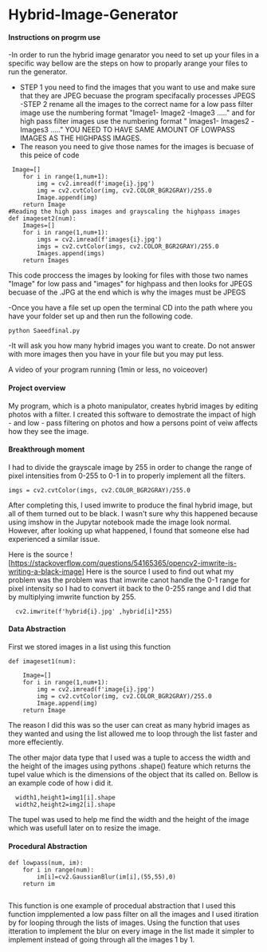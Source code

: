 # Hybrid-Image-Generator
#### Instructions on progrm use 
-In order to run the hybrid image genarator you need to set up your files in a specific way bellow are the steps on how to proparly arange your files to run the generator.
- STEP 1 you need to find the images that you want to use and make sure that they are JPEG becuase the program specifacally processes JPEGS 
-STEP 2 rename all the images to the correct name for a low pass filter image use the numbering format "Image1- Image2 -Image3 ....."
and for high pass filter images use the numbering format " Images1- Images2 -Images3 ....." YOU NEED TO HAVE SAME AMOUNT OF LOWPASS IMAGES AS THE HIGHPASS IMAGES.
- The reason you need to give those names for the images is becuase of this peice of code 
```
 Image=[]
    for i in range(1,num+1):
        img = cv2.imread(f'image{i}.jpg')
        img = cv2.cvtColor(img, cv2.COLOR_BGR2GRAY)/255.0
        Image.append(img)
    return Image
#Reading the high pass images and grayscaling the highpass images
def imageset2(num):
    Images=[]
    for i in range(1,num+1):
        imgs = cv2.imread(f'images{i}.jpg')
        imgs = cv2.cvtColor(imgs, cv2.COLOR_BGR2GRAY)/255.0
        Images.append(imgs)
    return Images
```
This code proccess the images by looking for files with those two names "Image" for low pass and "images" for highpass and then looks for JPEGS becuase of the .JPG at the end which is why the images must be JPEGS

-Once you have a file set up open the terminal CD into the path where you have your folder set up and then run the following code.
```
python Saeedfinal.py
```
-It will ask you how many hybrid images you want to create. Do not answer with more images then you have in your file but you may put less.

A video of your program running (1min or less, no voiceover)


#### Project overview
My program, which is a photo manipulator, creates hybrid images by editing photos with a filter. I created this software to demostrate the impact of high - and low - pass filtering on photos and how a persons point of veiw affects how they see the image.

#### Breakthrough moment 
I had to divide the grayscale image by 255 in order to change the range of pixel intensities from 0-255 to 0-1 in to properly implement all the filters.
```
imgs = cv2.cvtColor(imgs, cv2.COLOR_BGR2GRAY)/255.0

```
After completing this, I used imwrite to produce the final hybrid image, but all of them turned out to be black. I wasn't sure why this happened because using imshow in the Jupytar notebook made the image look normal. However, after looking up what happened, I found that someone else had experienced a similar issue.

Here is the source ![https://stackoverflow.com/questions/54165365/opencv2-imwrite-is-writing-a-black-image] Here is the source I used to find out what my problem was the problem was that imwrite canot handle the 0-1 range for pixel intensity so I had to convert iit back to the 0-255 range and I did that by multiplying imwrite function by 255.

```
  cv2.imwrite(f'hybrid{i}.jpg' ,hybrid[i]*255)

```






#### Data Abstraction 
First we stored images in a list using this function
```
def imageset1(num):
    
    Image=[]
    for i in range(1,num+1):
        img = cv2.imread(f'image{i}.jpg')
        img = cv2.cvtColor(img, cv2.COLOR_BGR2GRAY)/255.0
        Image.append(img)
    return Image
```
The reason I did this was so the user  can creat as many hybrid images as they wanted and using the list allowed me to loop through the list faster and more effeciently.

The other major data type that I used was a tuple to access the width and the height of the images using pythons .shape() feature which returns the tupel value which is the dimensions of the object that its called on.
Bellow is an example code of how i did it.
```
  width1,height1=img1[i].shape
  width2,height2=img2[i].shape
```

The tupel was used to help me find the width and the height of the image which was usefull later on to resize the image.


#### Procedural Abstraction 
```
def lowpass(num, im):
    for i in range(num):
        im[i]=cv2.GaussianBlur(im[i],(55,55),0)
    return im
        
```
This function is one example of procedual abstraction that I used this function impplemented a low pass filter on all the images and I used itiration by for looping through the lists of images. Using the function that uses itteration  to implement the blur on every image in the list made it simpler to implement instead of going through all the images 1 by 1.


